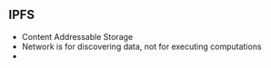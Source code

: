 ## IPFS
- Content Addressable Storage
- Network is for discovering data, not for executing computations
- 